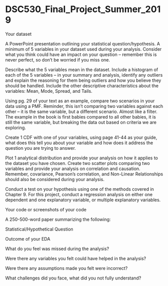 # DSC530_Final_Project_Summer_2019
Your dataset

A PowerPoint presentation outlining your statistical question/hypothesis. A minimum of 5 variables in your dataset used during your analysis. Consider what you think could have an impact on your question – remember this is never perfect, so don’t be worried if you miss one.

Describe what the 5 variables mean in the dataset. Include a histogram of each of the 5 variables – in your summary and analysis, identify any outliers and explain the reasoning for them being outliers and how you believe they should be handled. Include the other descriptive characteristics about the variables: Mean, Mode, Spread, and Tails.

Using pg. 29 of your text as an example, compare two scenarios in your data using a PMF. Reminder, this isn’t comparing two variables against each other – it is the same variable, but a different scenario. Almost like a filter. The example in the book is first babies compared to all other babies, it is still the same variable, but breaking the data out based on criteria we are exploring.

Create 1 CDF with one of your variables, using page 41-44 as your guide, what does this tell you about your variable and how does it address the question you are trying to answer.

Plot 1 analytical distribution and provide your analysis on how it applies to the dataset you have chosen. Create two scatter plots comparing two variables and provide your analysis on correlation and causation. Remember, covariance, Pearson’s correlation, and Non-Linear Relationships should also be considered during your analysis.

Conduct a test on your hypothesis using one of the methods covered in Chapter 9. For this project, conduct a regression analysis on either one dependent and one explanatory variable, or multiple explanatory variables.

Your code or screenshots of your code


A 250-500-word paper summarizing the following:


Statistical/Hypothetical Question

Outcome of your EDA

What do you feel was missed during the analysis?

Were there any variables you felt could have helped in the analysis?

Were there any assumptions made you felt were incorrect?

What challenges did you face, what did you not fully understand?
